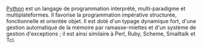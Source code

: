 [Python](https://www.python.org/) est un langage de programmation interprété,
multi-paradigme et multiplateformes. 
Il favorise la programmation impérative structurée, fonctionnelle et orientée objet. 
Il est doté d'un typage dynamique fort, d'une gestion automatique
de la mémoire par ramasse-miettes et d'un système de gestion d'exceptions ; 
il est ainsi similaire à Perl, Ruby, Scheme, Smalltalk et Tcl.
